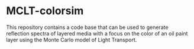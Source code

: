 # MCLT-colorsim
This repository contains a code base that can be used to generate reflection spectra of layered media with a focus on the color of an oil paint layer using the Monte Carlo model of Light Transport.
